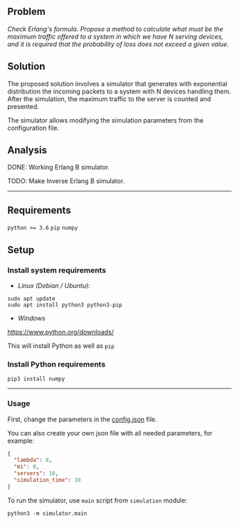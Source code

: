 ## Problem

_Check Erlang's formula. Propose a method to calculate what must be the maximum
traffic offered to a system in which we have N serving devices, and it is
required that the probability of loss does not exceed a given value._

## Solution

The proposed solution involves a simulator that generates with exponential
distribution the incoming packets to a system with N devices handling them.
After the simulation, the maximum traffic to the server is counted and
presented.

The simulator allows modifying the simulation parameters from the configuration
file.

## Analysis

DONE: Working Erlang B simulator.

TODO: Make Inverse Erlang B simulator.

---

## Requirements

`python >= 3.6`
`pip`
`numpy`

## Setup

### Install system requirements

* _Linux (Debian / Ubuntu):_

```commandline
sudo apt update
sudo apt install python3 python3-pip
```

* _Windows_

https://www.python.org/downloads/

This will install Python as well as `pip`

### Install Python requirements

```commandline
pip3 install numpy
```

---

### Usage

First, change the parameters in the [config.json](config/config.json)
file.

You can also create your own json file with all needed parameters, for example:

```json
{
  "lambda": 8,
  "mi": 8,
  "servers": 10,
  "simulation_time": 10
}
```

To run the simulator, use `main` script from `simulation` module:

```commandline
python3 -m simulator.main
```
